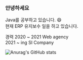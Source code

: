 ### 안녕하세요
Java를 공부하고 있습니다. 😄 <br>
현재 ERP 유지보수 일을 하고 있습니다.

경력
2020 ~ 2021 Web agency <br>
2021 ~ ing  SI Company

![Anurag's GitHub stats](https://github-readme-stats.vercel.app/api?username=bin612&show_icons=true&theme=dracula)

<!--
**bin612/bin612** is a ✨ _special_ ✨ repository because its `README.md` (this file) appears on your GitHub profile.

Here are some ideas to get you started:

- 🔭 I’m currently working on ...
- 🌱 I’m currently learning ...
- 👯 I’m looking to collaborate on ...
- 🤔 I’m looking for help with ...
- 💬 Ask me about ...
- 📫 How to reach me: ...
- 😄 Pronouns: ...
- ⚡ Fun fact: ...
-->

